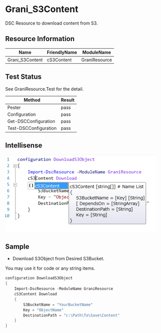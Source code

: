 Grani_S3Content
============

DSC Resource to download content from S3.

Resource Information
----

Name | FriendlyName | ModuleName 
-----|-----|-----
Grani_S3Content | cS3Content | GraniResource

Test Status
----

See GraniResource.Test for the detail.

Method | Result
----|----
Pester| pass
Configuration| pass
Get-DSCConfiguration| pass
Test-DSCConfiguration| pass

Intellisense
----

![](cS3Content.png)

Sample
----

- Download S3Object from Desired S3Bucket.

You may use it for code or any string items.

```powershell
configuration DownloadS3Object
{
    Import-DscResource -ModuleName GraniResource
    cS3Content Download
    {
        S3BucketName = "YourBucketName"
        Key = "ObjectName"
        DestinationPath = "c:\Path\To\Save\Content"
    }
}
```
